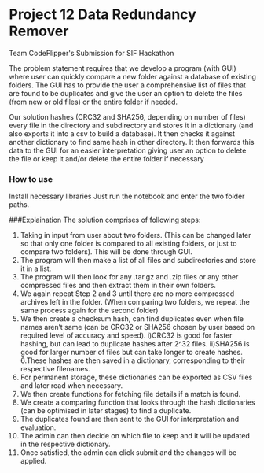 # Project 12 Data Redundancy Remover
Team CodeFlipper's Submission for SIF Hackathon 

The problem statement requires that we develop a program (with GUI) where user can quickly compare a new folder against a database of existing folders. The GUI has to provide the user a comprehensive list of files that are found to be duplicates and give the user an option to delete the files (from new or old files) or the entire folder if needed.

Our solution hashes (CRC32 and SHA256, depending on number of files) every file in the directory and subdirectory and stores it in a dictionary (and also exports it into a csv to build a database). It then checks it against another dictionary to find same hash in other directory. 
It then forwards this data to the GUI for an easier interpretation giving user an option to delete the file or keep it and/or delete the entire folder if necessary

### How to use
Install necessary libraries 
Just run the notebook and enter the two folder paths.

###Explaination
The solution comprises of following steps: 
1. Taking in input from user about two folders. (This can be changed later so that only one folder is compared to all existing folders, or just to compare two folders). This will be done through GUI.
2. The program will then make a list of all files and subdirectories and store it in a list.
3. The program will then look for any .tar.gz and .zip files or any other compressed files and then extract them in their own folders.
4. We again repeat Step 2 and 3 until there are no more compressed archives left in the folder. (When comparing two folders, we repeat the same process again for the second folder)
5. We then create a checksum hash, can find duplicates even when file names aren’t same (can be CRC32 or SHA256 chosen by user based on required level of accuracy and speed). 
i)CRC32 is good for faster hashing, but can lead to duplicate hashes after 2^32 files.
ii)SHA256 is good for larger number of files but can take longer to create hashes.
6.These hashes are then saved in  a dictionary, corresponding to their respective filenames.
7. For permanent storage, these dictionaries can be exported as CSV files and later read when necessary. 
8. We then create functions for fetching file details if a match is found.
9. We create a comparing function that looks through the hash dictionaries (can be optimised in later stages) to find a duplicate.
10. The duplicates found are then sent to the GUI for interpretation and evaluation.
11. The admin can then decide on which file to keep and it will be updated in the respective dictionary.
12. Once satisfied, the admin can click submit and the changes will be applied.




